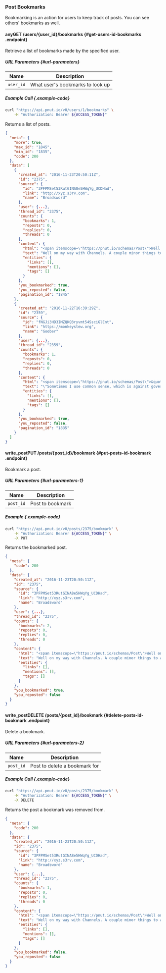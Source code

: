 ### Post Bookmarks

Bookmarking is an action for users to keep track of posts. You can see others' bookmarks as well.

#### <span class="endpoint-meta"><i class="fa fa-lock" aria-hidden="true"></i> any</span><span class="method method-get">GET</span> /users/<span class="call-param">{user_id}</span>/bookmarks [<i class="fa fa-paragraph" aria-hidden="true"></i>](#get-users-id-bookmarks) {#get-users-id-bookmarks .endpoint}

Retrieve a list of bookmarks made by the specified user.

##### URL Parameters [<i class="fa fa-paragraph" aria-hidden="true"></i>](#url-parameters) {#url-parameters}

Name|Description
-|-
`user_id`|What user's bookmarks to look up

##### Example Call {.example-code}

```bash
curl "https://api.pnut.io/v0/users/1/bookmarks" \
    -H "Authorization: Bearer ${ACCESS_TOKEN}"
```

Returns a list of posts.

```json
{
  "meta": {
    "more": true,
    "max_id": "1845",
    "min_id": "1835",
    "code": 200
  },
  "data": [
    {
      "created_at": "2016-11-23T20:50:11Z",
      "id": "2375",
      "source": {
        "id": "3PFPMSet53RutGINA8e5HWqYg_UCDHad",
        "link": "http://xyz.s3rv.com",
        "name": "Broadsword"
      },
      "user": {...},
      "thread_id": "2375",
      "counts": {
        "bookmarks": 1,
        "reposts": 0,
        "replies": 0,
        "threads": 0
      },
      "content": {
        "html": "<span itemscope=\"https://pnut.io/schemas/Post\">Well on my way with Channels. A couple minor things to add, then lots of testing, figure out where I went wrong, fix that, and finish dotting a couple i&#039;s.</span>",
        "text": "Well on my way with Channels. A couple minor things to add, then lots of testing, figure out where I went wrong, fix that, and finish dotting a couple i\'s.",
        "entities": {
          "links": [],
          "mentions": [],
          "tags": []
        }
      },
      "you_bookmarked": true,
      "you_reposted": false,
      "pagination_id": "1845"
    },
    {
      "created_at": "2016-11-22T16:39:29Z",
      "id": "2359",
      "source": {
        "id": "fNGJi3HD3IMZQKQ3ryvmt54SsciGlEnt",
        "link": "https://monkeystew.org",
        "name": "Goober"
      },
      "user": {...},
      "thread_id": "2359",
      "counts": {
        "bookmarks": 1,
        "reposts": 0,
        "replies": 0,
        "threads": 0
      },
      "content": {
        "html": "<span itemscope=\"https://pnut.io/schemas/Post\">&quot;Sometimes I use common sense, which is against government regulations.&quot; -lead inspector</span>",
        "text": "\"Sometimes I use common sense, which is against government regulations.\" -lead inspector",
        "entities": {
          "links": [],
          "mentions": [],
          "tags": []
        }
      },
      "you_bookmarked": true,
      "you_reposted": false,
      "pagination_id": "1835"
    }
  ]
}
```


#### <span class="endpoint-meta"><i class="fa fa-lock" aria-hidden="true"></i> write_post</span><span class="method method-put">PUT</span> /posts/<span class="call-param">{post_id}</span>/bookmark [<i class="fa fa-paragraph" aria-hidden="true"></i>](#put-posts-id-bookmark) {#put-posts-id-bookmark .endpoint}

Bookmark a post.

##### URL Parameters [<i class="fa fa-paragraph" aria-hidden="true"></i>](#url-parameters-1) {#url-parameters-1}

Name|Description
-|-
`post_id`|Post to bookmark

##### Example {.example-code}

```bash
curl "https://api.pnut.io/v0/posts/2375/bookmark" \
    -H "Authorization: Bearer ${ACCESS_TOKEN}" \
    -X PUT
```

Returns the bookmarked post.

```json
{
  "meta": {
    "code": 200
  },
  "data": {
    "created_at": "2016-11-23T20:50:11Z",
    "id": "2375",
    "source": {
      "id": "3PFPMSet53RutGINA8e5HWqYg_UCDHad",
      "link": "http://xyz.s3rv.com",
      "name": "Broadsword"
    },
    "user": {...},
    "thread_id": "2375",
    "counts": {
      "bookmarks": 2,
      "reposts": 0,
      "replies": 0,
      "threads": 0
    },
    "content": {
      "html": "<span itemscope=\"https://pnut.io/schemas/Post\">Well on my way with Channels. A couple minor things to add, then lots of testing, figure out where I went wrong, fix that, and finish dotting a couple i&#039;s.</span>",
      "text": "Well on my way with Channels. A couple minor things to add, then lots of testing, figure out where I went wrong, fix that, and finish dotting a couple i\'s.",
      "entities": {
        "links": [],
        "mentions": [],
        "tags": []
      }
    },
    "you_bookmarked": true,
    "you_reposted": false
  }
}
```


#### <span class="endpoint-meta"><i class="fa fa-lock" aria-hidden="true"></i> write_post</span><span class="method method-delete">DELETE</span> /posts/<span class="call-param">{post_id}</span>/bookmark [<i class="fa fa-paragraph" aria-hidden="true"></i>](#delete-posts-id-bookmark) {#delete-posts-id-bookmark .endpoint}

Delete a bookmark.

##### URL Parameters [<i class="fa fa-paragraph" aria-hidden="true"></i>](#url-parameters-2) {#url-parameters-2}

Name|Description
-|-
`post_id`|Post to delete a bookmark for

##### Example Call {.example-code}

```bash
curl "https://api.pnut.io/v0/posts/2375/bookmark" \
    -H "Authorization: Bearer ${ACCESS_TOKEN}" \
    -X DELETE
```

Returns the post a bookmark was removed from.

```json
{
  "meta": {
    "code": 200
  },
  "data": {
    "created_at": "2016-11-23T20:50:11Z",
    "id": "2375",
    "source": {
      "id": "3PFPMSet53RutGINA8e5HWqYg_UCDHad",
      "link": "http://xyz.s3rv.com",
      "name": "Broadsword"
    },
    "user": {...},
    "thread_id": "2375",
    "counts": {
      "bookmarks": 1,
      "reposts": 0,
      "replies": 0,
      "threads": 0
    },
    "content": {
      "html": "<span itemscope=\"https://pnut.io/schemas/Post\">Well on my way with Channels. A couple minor things to add, then lots of testing, figure out where I went wrong, fix that, and finish dotting a couple i&#039;s.</span>",
      "text": "Well on my way with Channels. A couple minor things to add, then lots of testing, figure out where I went wrong, fix that, and finish dotting a couple i\'s.",
      "entities": {
        "links": [],
        "mentions": [],
        "tags": []
      }
    },
    "you_bookmarked": false,
    "you_reposted": false
  }
}
```